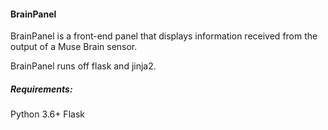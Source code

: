 #### BrainPanel

BrainPanel is a front-end panel that displays information received from the output of a Muse Brain sensor.

BrainPanel runs off flask and jinja2. 


##### Requirements:

Python 3.6+
Flask
